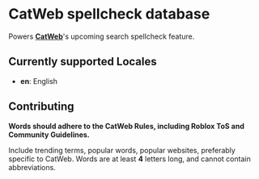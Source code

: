 # CatWeb spellcheck database

Powers **[CatWeb](https://www.roblox.com/games/16855862021/CatWeb-Make-a-Website)**'s upcoming search spellcheck feature.

## Currently supported Locales
- **en**: English

## Contributing
**Words should adhere to the CatWeb Rules, including Roblox ToS and Community Guidelines.**

Include trending terms, popular words, popular websites, preferably specific to CatWeb.
Words are at least **4** letters long, and cannot contain abbreviations.
